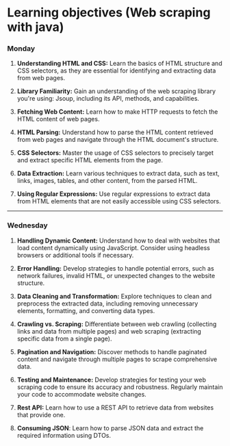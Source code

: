 # Learning objectives (Web scraping with java) 

### Monday

1. **Understanding HTML and CSS:** Learn the basics of HTML structure and CSS selectors, as they are essential for identifying and extracting data from web pages.

2. **Library Familiarity:** Gain an understanding of the web scraping library you're using: Jsoup, including its API, methods, and capabilities.

3. **Fetching Web Content:** Learn how to make HTTP requests to fetch the HTML content of web pages.

4. **HTML Parsing:** Understand how to parse the HTML content retrieved from web pages and navigate through the HTML document's structure.

5. **CSS Selectors:** Master the usage of CSS selectors to precisely target and extract specific HTML elements from the page.

6. **Data Extraction:** Learn various techniques to extract data, such as text, links, images, tables, and other content, from the parsed HTML.

7. **Using Regular Expressions:** Use regular expressions to extract data from HTML elements that are not easily accessible using CSS selectors.

***

### Wednesday

1. **Handling Dynamic Content:** Understand how to deal with websites that load content dynamically using JavaScript. Consider using headless browsers or additional tools if necessary.

2. **Error Handling:** Develop strategies to handle potential errors, such as network failures, invalid HTML, or unexpected changes to the website structure.

3. **Data Cleaning and Transformation:** Explore techniques to clean and preprocess the extracted data, including removing unnecessary elements, formatting, and converting data types.

4. **Crawling vs. Scraping:** Differentiate between web crawling (collecting links and data from multiple pages) and web scraping (extracting specific data from a single page).

5. **Pagination and Navigation:** Discover methods to handle paginated content and navigate through multiple pages to scrape comprehensive data.

6. **Testing and Maintenance:** Develop strategies for testing your web scraping code to ensure its accuracy and robustness. Regularly maintain your code to accommodate website changes.

7. **Rest API:** Learn how to use a REST API to retrieve data from websites that provide one.

8. **Consuming JSON**: Learn how to parse JSON data and extract the required information using DTOs.